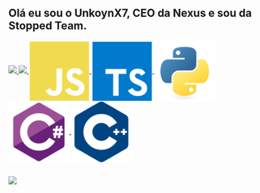 ## Olá eu sou o UnkoynX7, CEO da Nexus e sou da Stopped Team.

<table>
 <a href="https://github.com/UnkoynX777">
  <img height="180em" src="https://github-readme-stats.vercel.app/api?username=unkoynx777&show_icons=true&theme=tokyonight&include_all_commits=true&count_private=true"/>
  <img height="180em" src="https://github-readme-stats.vercel.app/api/top-langs/?username=unkoynx777&layout=compact&langs_count=6&theme=tokyonight"/>
  <img align="center" alt="UnkoynX7-Js" width="120" src="https://raw.githubusercontent.com/devicons/devicon/master/icons/javascript/javascript-plain.svg">
  <img align="center" alt="UnkoynX7-Ts"  width="120" src="https://raw.githubusercontent.com/devicons/devicon/master/icons/typescript/typescript-plain.svg">
  <img align="center" alt="UnkoynX7-Python" width="120" src="https://raw.githubusercontent.com/devicons/devicon/master/icons/python/python-original.svg">
  <img align="center" alt="UnkoynX7-Csharp" width="120" src="https://raw.githubusercontent.com/devicons/devicon/master/icons/csharp/csharp-original.svg">
  <img align="center" alt="UnkoynX7-Cplusplus" width="120" src="https://raw.githubusercontent.com/devicons/devicon/master/icons/cplusplus/cplusplus-plain.svg">
<table>
 
<div> 
 <a href="https://discordlookup.com/user/1130622937087627426" target="_blank"><img src="https://img.shields.io/badge/Discord-7289DA?style=for-the-badge&logo=discord&logoColor=white" target="_blank"></a>
</div>
